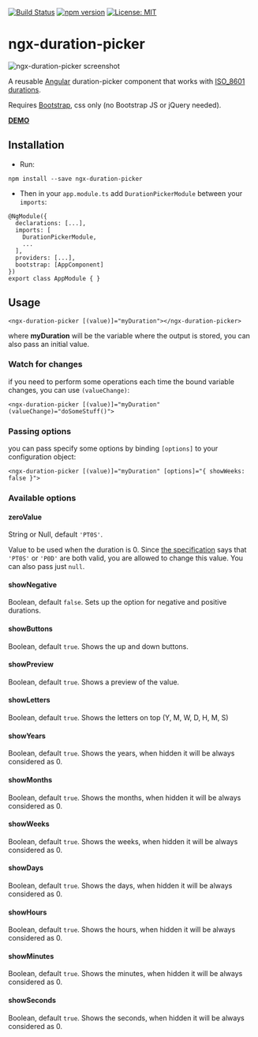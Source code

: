 [![Build Status](https://travis-ci.org/FrancescoBorzi/ngx-duration-picker.svg?branch=master)](https://travis-ci.org/FrancescoBorzi/ngx-duration-picker)
[![npm version](https://badge.fury.io/js/ngx-duration-picker.svg)](https://badge.fury.io/js/ngx-duration-picker)
[![License: MIT](https://img.shields.io/badge/License-MIT-yellow.svg)](https://opensource.org/licenses/MIT)

# ngx-duration-picker 

![ngx-duration-picker screenshot](https://i.postimg.cc/fRM3Y0z3/Screenshot_from_2018-09-18_17-01-28.png)

A reusable [Angular](https://angular.io/) duration-picker component that works with [ISO_8601 durations](https://en.wikipedia.org/wiki/ISO_8601#Durations).

Requires [Bootstrap](https://getbootstrap.com/), css only (no Bootstrap JS or jQuery needed).

**[DEMO](https://embed.plnkr.co/1dAIGrGqbcfrNVqs4WwW/)**

## Installation

- Run:

`npm install --save ngx-duration-picker`

- Then in your `app.module.ts` add `DurationPickerModule` between your `imports`:

```
@NgModule({
  declarations: [...],
  imports: [
    DurationPickerModule,
    ...
  ],
  providers: [...],
  bootstrap: [AppComponent]
})
export class AppModule { }
```

## Usage

```<ngx-duration-picker [(value)]="myDuration"></ngx-duration-picker>```

where **myDuration** will be the variable where the output is stored, you can also pass an initial value.

### Watch for changes

if you need to perform some operations each time the bound variable changes, you can use `(valueChange)`:

```<ngx-duration-picker [(value)]="myDuration" (valueChange)="doSomeStuff()">```

### Passing options

you can pass specify some options by binding `[options]` to your configuration object:

```<ngx-duration-picker [(value)]="myDuration" [options]="{ showWeeks: false }">```

### Available options

#### zeroValue
String or Null, default `'PT0S'`.

Value to be used when the duration is 0. Since [the specification](https://en.wikipedia.org/wiki/ISO_8601#Durations) says that `'PT0S'` or `'P0D'` are both valid, you are allowed to change this value. You can also pass just `null`.

#### showNegative
Boolean, default `false`. Sets up the option for negative and positive durations.

#### showButtons
Boolean, default `true`. Shows the up and down buttons.

#### showPreview
Boolean, default `true`. Shows a preview of the value.

#### showLetters
Boolean, default `true`. Shows the letters on top (Y, M, W, D, H, M, S)

#### showYears
Boolean, default `true`. Shows the years, when hidden it will be always considered as 0.

#### showMonths
Boolean, default `true`. Shows the months, when hidden it will be always considered as 0.

#### showWeeks
Boolean, default `true`. Shows the weeks, when hidden it will be always considered as 0.

#### showDays
Boolean, default `true`. Shows the days, when hidden it will be always considered as 0.

#### showHours
Boolean, default `true`. Shows the hours, when hidden it will be always considered as 0.

#### showMinutes
Boolean, default `true`. Shows the minutes, when hidden it will be always considered as 0.

#### showSeconds
Boolean, default `true`. Shows the seconds, when hidden it will be always considered as 0.
